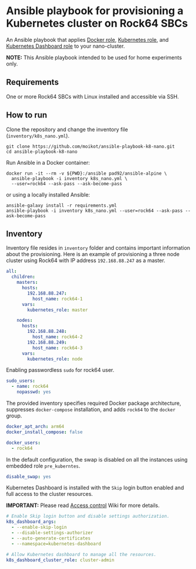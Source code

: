 # Ansible playbook for provisioning a Kubernetes cluster on Rock64 SBCs

An Ansible playbook that applies [Docker role](https://galaxy.ansible.com/geerlingguy/docker), [Kubernetes role](https://galaxy.ansible.com/geerlingguy/kubernetes), and [Kubernetes Dashboard role](https://galaxy.ansible.com/moikot/k8s_dashboard) to your nano-cluster.

**NOTE:** This Ansible playbook intended to be used for home experiments only.

## Requirements

One or more Rock64 SBCs with Linux installed and accessible via SSH.

## How to run

Clone the repository and change the inventory file (`inventory/k8s_nano.yml`).

```shell
git clone https://github.com/moikot/ansible-playbook-k8-nano.git
cd ansible-playbook-k8-nano
```

Run Ansible in a Docker container:

```shell
docker run -it --rm -v ${PWD}:/ansible pad92/ansible-alpine \
  ansible-playbook -i inventory k8s_nano.yml \
  --user=rock64 --ask-pass --ask-become-pass
```

or using a locally installed Ansible:

```shell
ansible-galaxy install -r requirements.yml
ansible-playbook -i inventory k8s_nano.yml --user=rock64 --ask-pass --ask-become-pass
```


## Inventory

Inventory file resides in `inventory` folder and contains important information about the provisioning. Here is an example of provisioning a three node cluster using Rock64 with IP address `192.168.88.247` as a master.

```yaml
all:
  children:
    masters:
      hosts:
        192.168.88.247:
          host_name: rock64-1
      vars:
        kubernetes_role: master

    nodes:
      hosts:
        192.168.88.248:
          host_name: rock64-2
        192.168.88.249:
          host_name: rock64-3
      vars:
        kubernetes_role: node
```

Enabling passwordless `sudo` for rock64 user.

```yaml
sudo_users:
  - name: rock64
    nopasswd: yes
```

The provided inventory specifies required Docker package architecture, suppresses `docker-compose` installation, and adds `rock64` to the `docker` group.

```yaml
docker_apt_arch: arm64
docker_install_compose: false

docker_users:
  - rock64
```

In the default configuration, the swap is disabled on all the instances using embedded role `pre_kuberntes`.

```yaml
disable_swap: yes
```

Kubernetes Dashboard is installed with the `Skip` login button enabled and full access to the cluster resources.

**IMPORTANT:** Please read [Access control](https://github.com/kubernetes/dashboard/blob/master/docs/user/access-control/README.md) Wiki for more details.

```yaml
# Enable Skip login button and disable settings authorization.
k8s_dashboard_args:
  - --enable-skip-login
  - --disable-settings-authorizer
  - --auto-generate-certificates
  - --namespace=kubernetes-dashboard

# Allow Kubernetes dashboard to manage all the resources.
k8s_dashboard_cluster_role: cluster-admin
```
